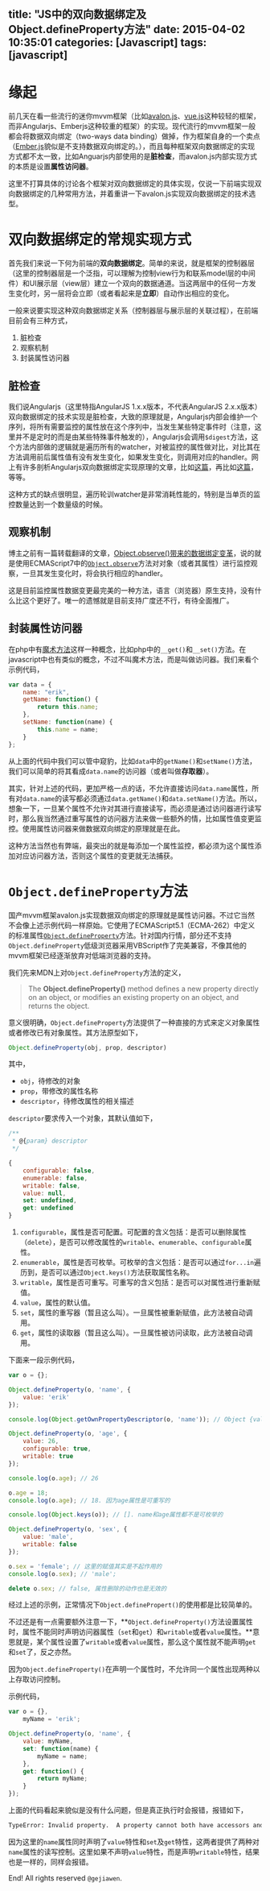 title: "JS中的双向数据绑定及Object.defineProperty方法"
date: 2015-04-02 10:35:01
categories: [Javascript]
tags: [javascript]
---

# 缘起

前几天在看一些流行的迷你mvvm框架（比如[avalon.js](http://avalonjs.github.io/)、[vue.js](http://vuejs.org/)这种较轻的框架，而非Angularjs、Emberjs这种较重的框架）的实现。现代流行的mvvm框架一般都会将数据双向绑定（two-ways data binding）做掉，作为框架自身的一个卖点（[Ember.js](http://emberjs.com/)貌似是不支持数据双向绑定的。），而且每种框架双向数据绑定的实现方式都不太一致，比如Anguarjs内部使用的是**脏检查**，而avalon.js内部实现方式的本质是设置**属性访问器**。

这里不打算具体的讨论各个框架对双向数据绑定的具体实现，仅说一下前端实现双向数据绑定的几种常用方法，并着重讲一下avalon.js实现双向数据绑定的技术选型。

# 双向数据绑定的常规实现方式

首先我们来说一下何为前端的**双向数据绑定**。简单的来说，就是框架的控制器层（这里的控制器层是一个泛指，可以理解为控制view行为和联系model层的中间件）和UI展示层（view层）建立一个双向的数据通道。当这两层中的任何一方发生变化时，另一层将会立即（或者看起来是**立即**）自动作出相应的变化。

一般来说要实现这种双向数据绑定关系（控制器层与展示层的关联过程），在前端目前会有三种方式，

1. 脏检查
2. 观察机制
3. 封装属性访问器

## 脏检查

我们说Angularjs（这里特指AngularJS 1.x.x版本，不代表AngularJS 2.x.x版本）双向数据绑定的技术实现是脏检查，大致的原理就是，Angularjs内部会维护一个序列，将所有需要监控的属性放在这个序列中，当发生某些特定事件时（注意，这里并不是定时的而是由某些特殊事件触发的），Angularjs会调用`$digest`方法，这个方法内部做的逻辑就是遍历所有的watcher，对被监控的属性做对比，对比其在方法调用前后属性值有没有发生变化，如果发生变化，则调用对应的handler。网上有许多剖析Angularjs双向数据绑定实现原理的文章，比如[这篇](http://www.html-js.com/article/2145)，再比如[这篇](http://www.zhihu.com/question/23275373)，等等。

这种方式的缺点很明显，遍历轮训watcher是非常消耗性能的，特别是当单页的监控数量达到一个数量级的时候。

## 观察机制

博主之前有一篇转载翻译的文章，[Object.observe()带来的数据绑定变革](http://gejiawen.github.io/2014/10/30/%E5%A4%A7%E5%89%8D%E7%AB%AF/Object-observe-%E5%B8%A6%E6%9D%A5%E7%9A%84%E6%95%B0%E6%8D%AE%E7%BB%91%E5%AE%9A%E5%8F%98%E9%9D%A9/)，说的就是使用ECMAScript7中的[`Object.observe`](https://developer.mozilla.org/en-US/docs/Web/JavaScript/Reference/Global_Objects/Object/observe)方法对对象（或者其属性）进行监控观察，一旦其发生变化时，将会执行相应的handler。

这是目前监控属性数据变更最完美的一种方法，语言（浏览器）原生支持，没有什么比这个更好了。唯一的遗憾就是目前支持广度还不行，有待全面推广。

## 封装属性访问器

在php中有[魔术方法](http://php.net/manual/zh/language.oop5.magic.php)这样一种概念，比如php中的`__get()`和`__set()`方法。在javascript中也有类似的概念，不过不叫魔术方法，而是叫做访问器。我们来看个示例代码，

```javascript
var data = {
    name: "erik",
    getName: function() {
        return this.name;
    },
    setName: function(name) {
        this.name = name;
    }
};
```

从上面的代码中我们可以管中窥豹，比如`data`中的`getName()`和`setName()`方法，我们可以简单的将其看成`data.name`的访问器（或者叫做**存取器**）。

其实，针对上述的代码，更加严格一点的话，不允许直接访问`data.name`属性，所有对`data.name`的读写都必须通过`data.getName()`和`data.setName()`方法。所以，想象一下，一旦某个属性不允许对其进行直接读写，而必须是通过访问器进行读写时，那么我当然通过重写属性的访问器方法来做一些额外的情，比如属性值变更监控。使用属性访问器来做数据双向绑定的原理就是在此。

这种方法当然也有弊端，最突出的就是每添加一个属性监控，都必须为这个属性添加对应访问器方法，否则这个属性的变更就无法捕获。

# `Object.defineProperty`方法

国产mvvm框架avalon.js实现数据双向绑定的原理就是属性访问器。不过它当然不会像上述示例代码一样原始。它使用了ECMAScript5.1（ECMA-262）中定义的标准属性[`Object.defineProperty`](https://developer.mozilla.org/en-US/docs/Web/JavaScript/Reference/Global_Objects/Object/defineProperty)方法。针对国内行情，部分还不支持`Object.defineProperty`低级浏览器采用VBScript作了完美兼容，不像其他的mvvm框架已经逐渐放弃对低端浏览器的支持。

我们先来MDN上对`Object.defineProperty`方法的定义，

> The **Object.defineProperty()** method defines a new property directly on an object, or modifies an existing property on an object, and returns the object.

意义很明确，`Object.defineProperty`方法提供了一种直接的方式来定义对象属性或者修改已有对象属性。其方法原型如下，

```javascript
Object.defineProperty(obj, prop, descriptor)
```

其中，

- `obj`，待修改的对象
- `prop`，带修改的属性名称
- `descriptor`，待修改属性的相关描述

`descriptor`要求传入一个对象，其默认值如下，

```javascript
/**
 * @{param} descriptor
 */

{
    configurable: false,
    enumerable: false,
    writable: false,
    value: null,
    set: undefined,
    get: undefined
}
```

1. `configurable`，属性是否可配置。可配置的含义包括：是否可以删除属性（`delete`），是否可以修改属性的`writable`、`enumerable`、`configurable`属性。
2. `enumerable`，属性是否可枚举。可枚举的含义包括：是否可以通过`for...in`遍历到，是否可以通过`Object.keys()`方法获取属性名称。
3. `writable`，属性是否可重写。可重写的含义包括：是否可以对属性进行重新赋值。
4. `value`，属性的默认值。
5. `set`，属性的重写器（暂且这么叫）。一旦属性被重新赋值，此方法被自动调用。
6. `get`，属性的读取器（暂且这么叫）。一旦属性被访问读取，此方法被自动调用。

下面来一段示例代码，

```javascript
var o = {};

Object.defineProperty(o, 'name', {
    value: 'erik'
});

console.log(Object.getOwnPropertyDescriptor(o, 'name')); // Object {value: "erik", writable: false, enumerable: false, configurable: false}

Object.defineProperty(o, 'age', {
    value: 26,
    configurable: true,
    writable: true
});

console.log(o.age); // 26

o.age = 18;
console.log(o.age); // 18. 因为age属性是可重写的

console.log(Object.keys(o)); // []. name和age属性都不是可枚举的

Object.defineProperty(o, 'sex', {
    value: 'male',
    writable: false
});

o.sex = 'female'; // 这里的赋值其实是不起作用的
console.log(o.sex); // 'male';

delete o.sex; // false, 属性删除的动作也是无效的

```

经过上述的示例，正常情况下`Object.definePropert()`的使用都是比较简单的。

不过还是有一点需要额外注意一下，**`Object.defineProperty()`方法设置属性时，属性不能同时声明访问器属性（`set`和`get`）和`writable`或者`value`属性。**意思就是，某个属性设置了`writable`或者`value`属性，那么这个属性就不能声明`get`和`set`了，反之亦然。

因为`Object.defineProperty()`在声明一个属性时，不允许同一个属性出现两种以上存取访问控制。

示例代码，

```javascript
var o = {},
    myName = 'erik';

Object.defineProperty(o, 'name', {
    value: myName,
    set: function(name) {
        myName = name;
    },
    get: function() {
        return myName;
    }
});
```

上面的代码看起来貌似是没有什么问题，但是真正执行时会报错，报错如下，

```bash
TypeError: Invalid property.  A property cannot both have accessors and be writable or have a value, #<Object>
```

因为这里的`name`属性同时声明了`value`特性和`set`及`get`特性，这两者提供了两种对`name`属性的读写控制。这里如果不声明`value`特性，而是声明`writable`特性，结果也是一样的，同样会报错。






End! All rights reserved `@gejiawen`.
